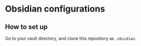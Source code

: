 # Obsidian configurations

## How to set up
Go to your vault directory, and clone this repository as `.obsidian`.
